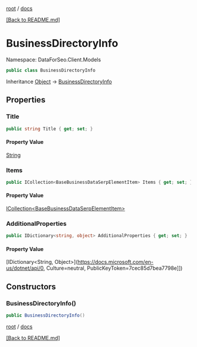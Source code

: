 [root](./../ "root") / [docs](./ "docs")

[[Back to README.md]](./../README.md "[Back to README.md]")

# BusinessDirectoryInfo

Namespace: DataForSeo.Client.Models

```csharp
public class BusinessDirectoryInfo
```

Inheritance [Object](https://docs.microsoft.com/en-us/dotnet/api/Object) → [BusinessDirectoryInfo](./BusinessDirectoryInfo.md)

## Properties

### **Title**

```csharp
public string Title { get; set; }
```

#### Property Value

[String](https://docs.microsoft.com/en-us/dotnet/api/String)<br>

### **Items**

```csharp
public ICollection<BaseBusinessDataSerpElementItem> Items { get; set; }
```

#### Property Value

[ICollection&lt;BaseBusinessDataSerpElementItem&gt;](./BaseBusinessDataSerpElementItem.md)<br>

### **AdditionalProperties**

```csharp
public IDictionary<string, object> AdditionalProperties { get; set; }
```

#### Property Value

[IDictionary&lt;String, Object&gt;](https://docs.microsoft.com/en-us/dotnet/api/0, Culture=neutral, PublicKeyToken=7cec85d7bea7798e]])<br>

## Constructors

### **BusinessDirectoryInfo()**

```csharp
public BusinessDirectoryInfo()
```

[root](./../ "root") / [docs](./ "docs")

[[Back to README.md]](./../README.md "[Back to README.md]")